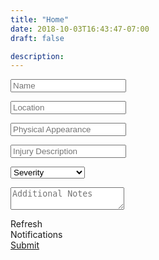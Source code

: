 ```yaml
---
title: "Home"
date: 2018-10-03T16:43:47-07:00
draft: false

description:
---
```

<div class="container">
 <form name="contact" method="POST" data-netlify="true">
      <p class="pt-3">
        <input
          class="p-2 btn-block"
          placeholder="Name"
          type="text"
          name="name"
        />
      </p>
      <p>
        <input
          class="p-2 btn-block"
          placeholder="Location"
          type="email"
          name="email"
        />
      </p>
      <p>
        <input
          class="p-2 btn-block"
          placeholder="Physical Appearance"
          type="email"
          name="email"
        />
      </p>
      <p>
        <input
          class="p-2 btn-block"
          placeholder="Injury Description"
          type="email"
          name="email"
        />
      </p>
      <p>
        <!-- <input
          class="p-2 btn-block"
          placeholder="Subject"
          type="text"
          name="subject"
        /> -->
        <div class="form-group">
            <select class="form-control btn-block p-2" type="text" name="subject">
              <option value="null">Severity</option>
              <option value="Moderate">Moderate</option>
              <option value="Urgent">Urgent</option>
              <option value="Life Threatening">Life Threatening</option>
            </select>
          </div>
      </p>
      <p>
        <textarea
          class="p-2 btn-block"
          placeholder="Additional Notes"
          name="message"
        ></textarea>
      </p>
    </form>
    </div>
<div class="container">
    <div class="row py-3">
    </div>
    <div class="row py-3">
        <div class="col-6">
            <a class="btn btn-lg btn-block btn-primary text-white">
                Refresh
            </a>
        </div>
        <div class="col-6">
            <a class="btn btn-lg btn-block btn-primary text-white">
                Notifications
            </a>
        </div>
    </div>
    <div class="row py-3">
        <a href="/dispatch/page2" class="btn btn-lg btn-block btn-primary text-white">
            Submit
        </a>
    </div>
</div>
